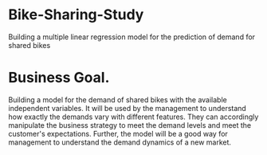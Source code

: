 # Bike-Sharing-Study
Building a multiple linear regression model for the prediction of demand for shared bikes

# Business Goal.
Building a model for the demand of shared bikes with the available independent variables. It will be used by the management to understand how exactly the demands vary with different features. They can accordingly manipulate the business strategy to meet the demand levels and meet the customer's expectations. Further, the model will be a good way for management to understand the demand dynamics of a new market.
